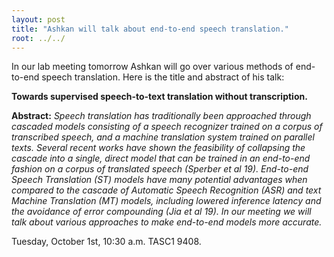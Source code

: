 ```yaml
---
layout: post
title: "Ashkan will talk about end-to-end speech translation."
root: ../../
---
```

In our lab meeting tomorrow Ashkan will go over various methods of end-to-end speech translation. Here is the title and abstract of his talk:

**Towards supervised speech-to-text translation without transcription.**

**Abstract:** *Speech translation has traditionally been approached through cascaded models consisting of a speech recognizer trained on a corpus of transcribed speech, and a machine translation system trained on parallel texts. Several recent works have shown the feasibility of collapsing the cascade into a single, direct model that can be trained in an end-to-end fashion on a corpus of translated speech (Sperber et al 19). End-to-end Speech Translation (ST) models have many potential advantages when compared to the cascade of Automatic Speech Recognition (ASR) and text Machine Translation (MT) models, including lowered inference latency and the avoidance of error compounding (Jia et al 19). In our meeting we will talk about various approaches to make end-to-end models more accurate.*

Tuesday, October 1st, 10:30 a.m. TASC1 9408.
